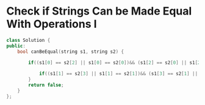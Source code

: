# Check if Strings Can be Made Equal With Operations I
```c++
class Solution {
public:
    bool canBeEqual(string s1, string s2) {
        
        if((s1[0] == s2[2] || s1[0] == s2[0])&& (s1[2] == s2[0] || s1[2] ==s2[2])){

            if((s1[1] == s2[3] || s1[1] == s2[1])&& (s1[3] == s2[1] || s1[3] == s2[3])) return true;
        }
        return false;
    }
};
```